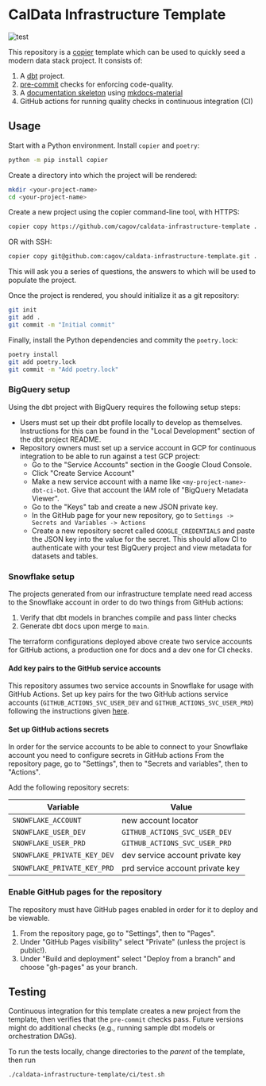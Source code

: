 # CalData Infrastructure Template

![test](https://github.com/cagov/caldata-infrastructure-template/actions/workflows/test.yml/badge.svg?branch=main)

This repository is a [copier](https://copier.readthedocs.io/en/stable/) template
which can be used to quickly seed a modern data stack project.
It consists of:

1. A [dbt](https://docs.getdbt.com/) project.
1. [pre-commit](https://pre-commit.com/) checks for enforcing code-quality.
1. A [documentation skeleton](https://cagov.github.io/caldata-infrastructure-template) using [mkdocs-material](https://squidfunk.github.io/mkdocs-material/)
1. GitHub actions for running quality checks in continuous integration (CI)

## Usage

Start with a Python environment. Install `copier` and `poetry`:

```bash
python -m pip install copier
```

Create a directory into which the project will be rendered:

```bash
mkdir <your-project-name>
cd <your-project-name>
```

Create a new project using the copier command-line tool, with HTTPS:
```bash
copier copy https://github.com/cagov/caldata-infrastructure-template .
```
OR with SSH:
```bash
copier copy git@github.com:cagov/caldata-infrastructure-template.git .
```

This will ask you a series of questions, the answers to which will be used to populate the project.

Once the project is rendered, you should initialize it as a git repository:

```bash
git init
git add .
git commit -m "Initial commit"
```

Finally, install the Python dependencies and commity the `poetry.lock`:

```bash
poetry install
git add poetry.lock
git commit -m "Add poetry.lock"
```

### BigQuery setup

Using the dbt project with BigQuery requires the following setup steps:
* Users must set up their dbt profile locally to develop as themselves.
  Instructions for this can be found in the "Local Development" section of the dbt project README.
* Repository owners must set up a service account in GCP for continuous integration to
  be able to run against a test GCP project:
    * Go to the "Service Accounts" section in the Google Cloud Console.
    * Click "Create Service Account"
    * Make a new service account with a name like `<my-project-name>-dbt-ci-bot`.
      Give that account the IAM role of "BigQuery Metadata Viewer".
    * Go to the "Keys" tab and create a new JSON private key.
    * In the GitHub page for your new repository, go to `Settings -> Secrets and Variables -> Actions`
    * Create a new repository secret called `GOOGLE_CREDENTIALS` and paste the JSON key
      into the value for the secret. This should allow CI to authenticate with your
      test BigQuery project and view metadata for datasets and tables.

### Snowflake setup

The projects generated from our infrastructure template need read access to the
Snowflake account in order to do two things from GitHub actions:

1. Verify that dbt models in branches compile and pass linter checks
1. Generate dbt docs upon merge to `main`.

The terraform configurations deployed above create two service accounts
for GitHub actions, a production one for docs and a dev one for CI checks.

#### Add key pairs to the GitHub service accounts

This repository assumes two service accounts in Snowflake for usage with GitHub Actions.
Set up key pairs for the two GitHub actions service accounts
(`GITHUB_ACTIONS_SVC_USER_DEV` and `GITHUB_ACTIONS_SVC_USER_PRD`) following the instructions given
[here](https://docs.snowflake.com/en/user-guide/key-pair-auth#configuring-key-pair-authentication).

#### Set up GitHub actions secrets

In order for the service accounts to be able to connect to your Snowflake account
you need to configure secrets in GitHub actions
From the repository page, go to "Settings", then to "Secrets and variables", then to "Actions".

Add the following repository secrets:

| Variable | Value |
|----------|-------|
| `SNOWFLAKE_ACCOUNT` | new account locator |
| `SNOWFLAKE_USER_DEV` | `GITHUB_ACTIONS_SVC_USER_DEV` |
| `SNOWFLAKE_USER_PRD` | `GITHUB_ACTIONS_SVC_USER_PRD` |
| `SNOWFLAKE_PRIVATE_KEY_DEV` | dev service account private key |
| `SNOWFLAKE_PRIVATE_KEY_PRD` | prd service account private key |

### Enable GitHub pages for the repository

The repository must have GitHub pages enabled in order for it to deploy and be viewable.

1. From the repository page, go to "Settings", then to "Pages".
1. Under "GitHub Pages visibility" select "Private" (unless the project is public!).
1. Under "Build and deployment" select "Deploy from a branch" and choose "gh-pages" as your branch.

## Testing

Continuous integration for this template creates a new project from the template,
then verifies that the `pre-commit` checks pass.
Future versions might do additional checks
(e.g., running sample dbt models or orchestration DAGs).

To run the tests locally, change directories to the *parent* of the template,
then run

```bash
./caldata-infrastructure-template/ci/test.sh
```
